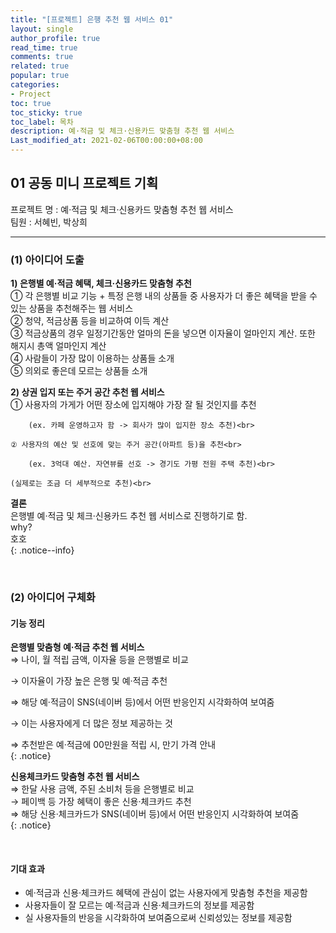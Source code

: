 ```yaml
---
title: "[프로젝트] 은행 추천 웹 서비스 01"
layout: single
author_profile: true
read_time: true
comments: true
related: true
popular: true
categories:
- Project
toc: true
toc_sticky: true
toc_label: 목차
description: 예·적금 및 체크·신용카드 맞춤형 추천 웹 서비스
Last_modified_at: 2021-02-06T00:00:00+08:00
---
```


## 01 공동 미니 프로젝트 기획
프로젝트 명 : 예·적금 및 체크·신용카드 맞춤형 추천 웹 서비스<br>
팀원 : 서혜빈, 박상희<br>

-------------

### (1) 아이디어 도출

**1) 은행별 예·적금 혜택, 체크·신용카드 맞춤형 추천<br>**
    ① 각 은행별 비교 기능 + 특정 은행 내의 상품들 중 사용자가 더 좋은 혜택을 받을 수 있는 상품을 추천해주는 웹 서비스<br>
    ② 청약, 적금상품 등을 비교하여 이득 계산<br>
    ③ 적금상품의 경우 일정기간동안 얼마의 돈을 넣으면 이자율이 얼마인지 계산. 또한 해지시 총액 얼마인지 계산<br>
    ④ 사람들이 가장 많이 이용하는 상품들 소개<br>
    ⑤ 의외로 좋은데 모르는 상품들 소개<br>

**2) 상권 입지 또는 주거 공간 추천 웹 서비스<br>**
    ① 사용자의 가게가 어떤 장소에 입지해야 가장 잘 될 것인지를 추천<br>

        (ex. 카페 운영하고자 함 -> 회사가 많이 입지한 장소 추천)<br>

    ② 사용자의 예산 및 선호에 맞는 주거 공간(아파트 등)을 추천<br>
    
        (ex. 3억대 예산. 자연뷰를 선호 -> 경기도 가평 전원 주택 추천)<br>

    (실제로는 조금 더 세부적으로 추천)<br>

**결론**<br>
은행별 예·적금 및 체크·신용카드 추천 웹 서비스로 진행하기로 함.<br>
    why?<br>
    호호<br>
{: .notice--info}

<br>

### (2) 아이디어 구체화
#### 기능 정리

**은행별 맞춤형 예·적금 추천 웹 서비스<br>**
⇒ 나이, 월 적립 금액, 이자율 등을 은행별로 비교<br>

→ 이자율이 가장 높은 은행 및 예·적금 추천<br>

⇒ 해당 예·적금이 SNS(네이버 등)에서 어떤 반응인지 시각화하여 보여줌<br>

→ 이는 사용자에게 더 많은 정보 제공하는 것<br>

⇒ 추천받은 예·적금에 00만원을 적립 시, 만기 가격 안내<br>
{: .notice}

**신용체크카드 맞춤형 추천 웹 서비스<br>**
⇒ 한달 사용 금액, 주된 소비처 등을 은행별로 비교<br>
→ 페이백 등 가장 혜택이 좋은 신용·체크카드 추천<br>
⇒ 해당 신용·체크카드가 SNS(네이버 등)에서 어떤 반응인지 시각화하여 보여줌<br>
{: .notice}

<br>

#### 기대 효과
- 예·적금과 신용·체크카드 혜택에 관심이 없는 사용자에게 맞춤형 추천을 제공함<br>
- 사용자들이 잘 모르는 예·적금과 신용·체크카드의 정보를 제공함<br>
- 실 사용자들의 반응을 시각화하여 보여줌으로써 신뢰성있는 정보를 제공함<br>
